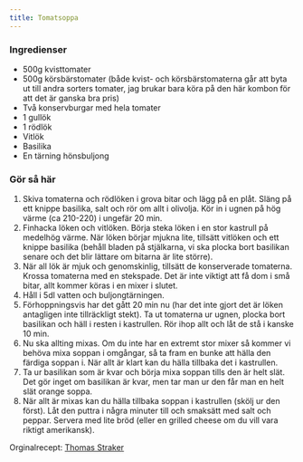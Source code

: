 ```yaml
---
title: Tomatsoppa
---
```


### Ingredienser
- 500g kvisttomater
- 500g körsbärstomater (både kvist- och körsbärstomaterna går att byta ut till andra sorters tomater, jag brukar bara köra på den här kombon för att det är ganska bra pris)
- Två konservburgar med hela tomater
- 1 gullök
- 1 rödlök
- Vitlök
- Basilika
- En tärning hönsbuljong

### Gör så här
1. Skiva tomaterna och rödlöken i grova bitar och lägg på en plåt. Släng på ett knippe basilika, salt och rör om allt i olivolja. Kör in i ugnen på hög värme (ca 210-220) i ungefär 20 min.
2. Finhacka löken och vitlöken. Börja steka löken i en stor kastrull på medelhög värme. När löken börjar mjukna lite, tillsätt vitlöken och ett knippe basilika (behåll bladen på stjälkarna, vi ska plocka bort basilikan senare och det blir lättare om bitarna är lite större).
3. När all lök är mjuk och genomskinlig, tillsätt de konserverade tomaterna. Krossa tomaterna med en stekspade. Det är inte viktigt att få dom i små bitar, allt kommer köras i en mixer i slutet.
4. Håll i 5dl vatten och buljongtärningen.
5. Förhoppningsvis har det gått 20 min nu (har det inte gjort det är löken antagligen inte tillräckligt stekt). Ta ut tomaterna ur ugnen, plocka bort basilikan och häll i resten i kastrullen. Rör ihop allt och låt de stå i kanske 10 min.
6. Nu ska allting mixas. Om du inte har en extremt stor mixer så kommer vi behöva mixa soppan i omgångar, så ta fram en bunke att hälla den färdiga soppan i. När allt är klart kan du hälla tillbaka det i kastrullen.
7. Ta ur basilikan som är kvar och börja mixa soppan tills den är helt slät. Det gör inget om basilikan är kvar, men tar man ur den får man en helt slät orange soppa.
8. När allt är mixas kan du hälla tillbaka soppan i kastrullen (skölj ur den först). Låt den puttra i några minuter till och smaksätt med salt och peppar. Servera med lite bröd (eller en grilled cheese om du vill vara riktigt amerikansk).

Orginalrecept: [Thomas Straker](https://www.instagram.com/thomas_straker/reel/DCAD5bDOMQB/)
